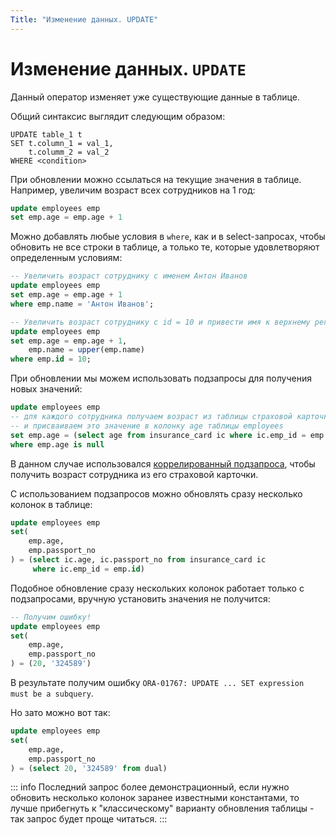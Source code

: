 ```yaml
---
Title: "Изменение данных. UPDATE"
---
```


# Изменение данных. `UPDATE`

Данный оператор изменяет уже существующие данные в таблице.

Общий синтаксис выглядит следующим образом:

```
UPDATE table_1 t
SET t.column_1 = val_1,
    t.columm_2 = val_2
WHERE <condition>
```

При обновлении можно ссылаться на текущие значения в таблице. Например,
увеличим возраст всех сотрудников на 1 год:

```sql
update employees emp
set emp.age = emp.age + 1
```

Можно добавлять любые условия в `where`, как и в select-запросах, чтобы
обновить не все строки в таблице, а только те, которые удовлетворяют
определенным условиям:

```sql
-- Увеличить возраст сотруднику с именем Антон Иванов
update employees emp
set emp.age = emp.age + 1
where emp.name = 'Антон Иванов';
```

```sql
-- Увеличить возраст сотруднику с id = 10 и привести имя к верхнему регистру
update employees emp
set emp.age = emp.age + 1,
    emp.name = upper(emp.name)
where emp.id = 10;
```

При обновлении мы можем использовать подзапросы для получения новых
значений:

```sql
update employees emp
-- для каждого сотрудника получаем возраст из таблицы страховой карточки
-- и присваиваем это значение в колонку age таблицы employees
set emp.age = (select age from insurance_card ic where ic.emp_id = emp.id)
where emp.age is null
```

В данном случае использовался [коррелированный подзапроса](/sql/basics/subqueries/), чтобы получить
возраст сотрудника из его страховой карточки.

С использованием подзапросов можно обновлять сразу несколько колонок в
таблице:

```sql
update employees emp
set(
    emp.age,
    emp.passport_no
) = (select ic.age, ic.passport_no from insurance_card ic
     where ic.emp_id = emp.id)
```

Подобное обновление сразу нескольких колонок работает только с
подзапросами, вручную установить значения не получится:

```sql
-- Получим ошибку!
update employees emp
set(
    emp.age,
    emp.passport_no
) = (20, '324589')
```

В результате получим ошибку
`ORA-01767: UPDATE ... SET expression must be a subquery`.

Но зато можно вот так:

```sql
update employees emp
set(
    emp.age,
    emp.passport_no
) = (select 20, '324589' from dual)
```

::: info
Последний запрос более демонстрационный, если нужно обновить несколько
колонок заранее известными константами, то лучше прибегнуть к
"классическому" варианту обновления таблицы - так запрос будет проще
читаться.
:::
